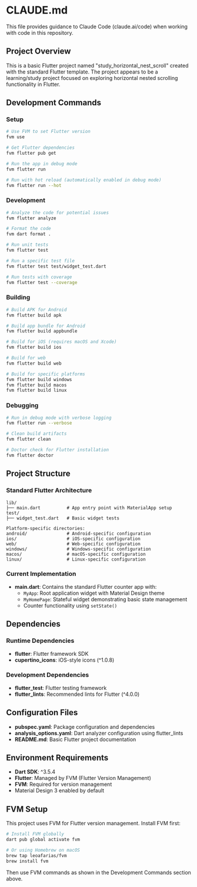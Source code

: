 # CLAUDE.md

This file provides guidance to Claude Code (claude.ai/code) when working with code in this repository.

## Project Overview

This is a basic Flutter project named "study_horizontal_nest_scroll" created with the standard Flutter template. The project appears to be a learning/study project focused on exploring horizontal nested scrolling functionality in Flutter.

## Development Commands

### Setup
```bash
# Use FVM to set Flutter version
fvm use

# Get Flutter dependencies
fvm flutter pub get

# Run the app in debug mode
fvm flutter run

# Run with hot reload (automatically enabled in debug mode)
fvm flutter run --hot
```

### Development
```bash
# Analyze the code for potential issues
fvm flutter analyze

# Format the code
fvm dart format .

# Run unit tests
fvm flutter test

# Run a specific test file
fvm flutter test test/widget_test.dart

# Run tests with coverage
fvm flutter test --coverage
```

### Building
```bash
# Build APK for Android
fvm flutter build apk

# Build app bundle for Android
fvm flutter build appbundle

# Build for iOS (requires macOS and Xcode)
fvm flutter build ios

# Build for web
fvm flutter build web

# Build for specific platforms
fvm flutter build windows
fvm flutter build macos
fvm flutter build linux
```

### Debugging
```bash
# Run in debug mode with verbose logging
fvm flutter run --verbose

# Clean build artifacts
fvm flutter clean

# Doctor check for Flutter installation
fvm flutter doctor
```

## Project Structure

### Standard Flutter Architecture
```
lib/
├── main.dart          # App entry point with MaterialApp setup
test/
├── widget_test.dart   # Basic widget tests

Platform-specific directories:
android/               # Android-specific configuration
ios/                   # iOS-specific configuration  
web/                   # Web-specific configuration
windows/               # Windows-specific configuration
macos/                 # macOS-specific configuration
linux/                 # Linux-specific configuration
```

### Current Implementation
- **main.dart**: Contains the standard Flutter counter app with:
  - `MyApp`: Root application widget with Material Design theme
  - `MyHomePage`: Stateful widget demonstrating basic state management
  - Counter functionality using `setState()`

## Dependencies

### Runtime Dependencies
- **flutter**: Flutter framework SDK
- **cupertino_icons**: iOS-style icons (^1.0.8)

### Development Dependencies  
- **flutter_test**: Flutter testing framework
- **flutter_lints**: Recommended lints for Flutter (^4.0.0)

## Configuration Files

- **pubspec.yaml**: Package configuration and dependencies
- **analysis_options.yaml**: Dart analyzer configuration using flutter_lints
- **README.md**: Basic Flutter project documentation

## Environment Requirements

- **Dart SDK**: ^3.5.4
- **Flutter**: Managed by FVM (Flutter Version Management)
- **FVM**: Required for version management
- Material Design 3 enabled by default

## FVM Setup

This project uses FVM for Flutter version management. Install FVM first:

```bash
# Install FVM globally
dart pub global activate fvm

# Or using Homebrew on macOS
brew tap leoafarias/fvm
brew install fvm
```

Then use FVM commands as shown in the Development Commands section above.